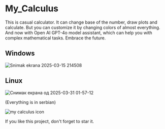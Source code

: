 # My_Calculus
This is casual calculator. It can change base of the number, draw plots and calculate. But you can сustomize it by changing colors of almost everything. And now with Open AI GPT-4o model assistant, which can help you with complex mathematical tasks. Embrace the future. 

## Windows

![Snimak ekrana 2025-03-15 214508](https://github.com/user-attachments/assets/f264cdd3-b553-4cfe-ad89-6dc8a92cac43)

## Linux

![Снимак екрана од 2025-03-31 01-57-12](https://github.com/user-attachments/assets/9b9f8afb-582d-45d3-ae10-770ce3af5c06)

(Everything is in serbian)

![my calculus icon](https://github.com/Anonymous6598/My_Calculus/assets/121385046/ad97ac99-66fe-407b-a502-82bcc43fc4ea)

If you like this project, don't forget to star it.
